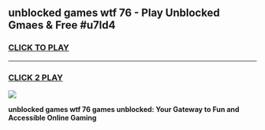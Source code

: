 
## unblocked games wtf 76 - Play Unblocked Gmaes & Free #u7ld4
<h3>
<a href="https://news.freeplayer.one?title=unblocked_games_wtf_76&ref=03M">CLICK TO PLAY</a></h3>
<hr>

<h3>
<a href="https://news.freeplayer.one?title=unblocked_games_wtf_76&ref=03M">CLICK 2 PLAY</a>
  
</h3>

<a href="https://news.freeplayer.one?title=unblocked_games_wtf_76&ref=03M"><img src="https://clearcache.store/games.png"></a>


**unblocked games wtf 76 games unblocked: Your Gateway to Fun and Accessible Online Gaming**
